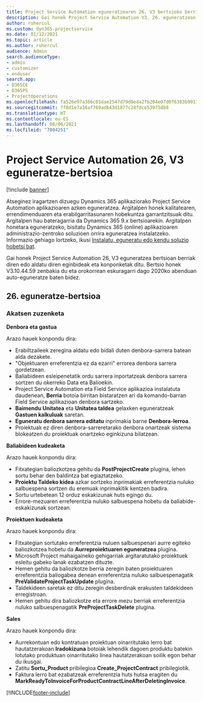```yaml
---
title: Project Service Automation eguneratzearen 26, V3 bertsioko berrikuntzak edo aldaketak
description: Gai honek Project Service Automation V3, 26. eguneratzean erabilgarri dauden eginbideak eta konponketak ditu.
author: ruhercul
ms.custom: dyn365-projectservice
ms.date: 01/12/2021
ms.topic: article
ms.author: ruhercul
audience: Admin
search.audienceType:
- admin
- customizer
- enduser
search.app:
- D365CE
- D365PS
- ProjectOperations
ms.openlocfilehash: fa526e97a366c01dae2547d79d0eda2fb204e07d0f6383b991165b9eecd836e9
ms.sourcegitcommit: 7f8d1e7a16af769adb43d1877c28fdce53975db8
ms.translationtype: HT
ms.contentlocale: eu-ES
ms.lasthandoff: 08/06/2021
ms.locfileid: "7004251"
---
```

# <a name="project-service-automation-update-release-26-v3"></a>Project Service Automation 26, V3 eguneratze-bertsioa

[!include [banner](../includes/psa-now-project-operations.md)]

Atseginez iragartzen dizuegu Dynamics 365 aplikaziorako Project Service Automation aplikazioaren azken eguneratzea. Argitalpen honek kalitatearen, errendimenduaren eta erabilgarritasunaren hobekuntza garrantzitsuak ditu. Argitalpen hau bateragarria da Dynamics 365 9.x bertsioarekin. Argitalpen honetara eguneratzeko, bisitatu Dynamics 365 (online) aplikazioaren administrazio-zentroko soluzioen orrira eguneratzea instalatzeko. Informazio gehiago lortzeko, ikusi [Instalatu, eguneratu edo kendu soluzio hobetsi bat](/power-platform/admin/install-remove-preferred-solution).

Gai honek Project Service Automation 26, V3 eguneratzea bertsioan berriak diren edo aldatu diren eginbideak eta konponketak ditu. Bertsio honek V3.10.44.59 zenbakia du eta orokorrean eskuragarri dago 2020ko abenduan auto-eguneratze baten bidez.

## <a name="update-release-26"></a>26. eguneratze-bertsioa

### <a name="bug-fixes"></a>Akatsen zuzenketa

**Denbora eta gastua**

Arazo hauek konpondu dira:

- Erabiltzaileek zeregina aldatu edo bidali duten denbora-sarrera batean alda dezakete.
- "Objektuaren erreferentzia ez da ezarri" errorea denbora sarrera gordetzean.
- Baliabideen esleipenetatik ordu sarrera inportatzeak denbora sarrera sortzen du okerreko Data eta Balioekin.
- Project Service Automation eta Field Service aplikazioa instalatuta daudenean, **Berria** botoia birritan bistaratzen ari da komando-barran Field Service aplikazioan denbora sartzeko.
- **Baimendu Unitatea** eta **Unitatea taldea** gelaxken eguneratzeak **Gastuen kalkuluak** saretan.
- **Eguneratu denbora sarrera editatu** inprimakia barne **Denbora-lerroa**.
- Proiektuak ez diren denbora-sarreretarako denbora onartzeak sistema blokeatzen du proiektuak onartzeko eginkizuna bilatzean.

**Baliabideen kudeaketa**

Arazo hauek konpondu dira:

- Fitxategian baliozkotzea gehitu da **PostProjectCreate** plugina, lehen sortu behar den baldintza bat egiaztatzeko.
- **Proiektu Taldeko kidea** azkar sortzeko inprimakiak erreferentzia nuluko salbuespena sortzen du eremuak inprimakitik kentzen badira.
- Sortu urtebetean 12 orduz eskakizunak huts egingo du.
- Errore-mezuaren erreferentzia nuluko salbuespena hobetu da baliabide-eskakizunak sortzean.

**Proiektuen kudeaketa**

Arazo hauek konpondu dira:

- Fitxategian sortutako erreferentzia nuluen salbuespenari aurre egiteko baliozkotzea hobetu da **Aurreproiektuaren eguneratzea** plugina.
- Microsoft Project mahaigaineko gehigarriak argitaratutako proiektuek esleitu gabeko lanak ezabatzen dituzte.
- Hemen gehitu da baliozkotze berria zeregin baten proiektuaren erreferentzia baliogabea denean erreferentzia nuluko salbuespenagatik **PreValidateProjectTaskUpdate** plugina.
- Taldekideen saretak ez ditu zeregin desberdinak erakusten taldekideen erregistroan.
- Hemen gehitu dira baliozkotze eta errore mezu berriak erreferentzia nuluko salbuespenagatik **PreProjectTaskDelete** plugina.

**Sales**

Arazo hauek konpondu dira:

- Aurrekontuan edo kontratuan proiektuan oinarritutako lerro bat hautatzerakoan **Iradokizuna** botoiak lehendik dagoen produktu batekin lotutako produktuan oinarritutako linea hautatzerakoan soilik egon behar du ikusgai.
- Zatitu **Sortu_Product** pribilegioa **Create_ProjectContract** pribilegiotik.
- Faktura lerro bat ezabatzeak erreferentzia huts hutsa eragiten du **MarkReadyToInvoiceForProductContractLineAfterDeletingInvoice**.


[!INCLUDE[footer-include](../includes/footer-banner.md)]